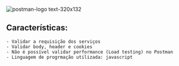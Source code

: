 ![postman-logo text-320x132](https://user-images.githubusercontent.com/4249709/29496848-63ad446c-85b1-11e7-904e-a4ddad25e9db.png)


## Características: 
    - Validar a requisição dos serviços 
    - Validar body, header e cookies 
    - Não é possível validar performance (Load testing) no Postman 
    - Linguagem de progrmação utilizada: javascript  
